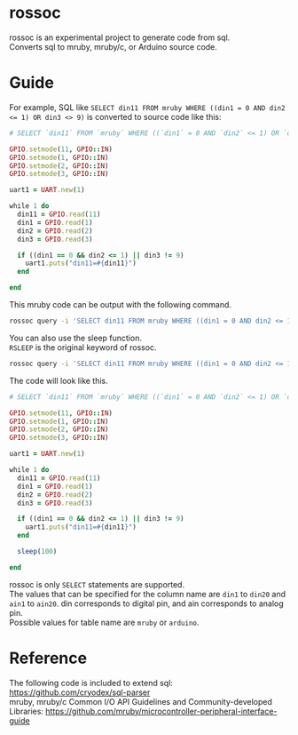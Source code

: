 # rossoc

rossoc is an experimental project to generate code from sql.  
Converts sql to mruby, mruby/c, or Arduino source code.

# Guide

For example, SQL like `SELECT din11 FROM mruby WHERE ((din1 = 0 AND din2 <= 1) OR din3 <> 9)` is converted to source code like this:

```ruby
# SELECT `din11` FROM `mruby` WHERE ((`din1` = 0 AND `din2` <= 1) OR `din3` <> 9)

GPIO.setmode(11, GPIO::IN)
GPIO.setmode(1, GPIO::IN)
GPIO.setmode(2, GPIO::IN)
GPIO.setmode(3, GPIO::IN)

uart1 = UART.new(1)

while 1 do
  din11 = GPIO.read(11)
  din1 = GPIO.read(1)
  din2 = GPIO.read(2)
  din3 = GPIO.read(3)

  if ((din1 == 0 && din2 <= 1) || din3 != 9)
    uart1.puts("din11=#{din11}")
  end

end
```

This mruby code can be output with the following command.

```bash
rossoc query -i 'SELECT din11 FROM mruby WHERE ((din1 = 0 AND din2 <= 1) OR din3 <> 9)' -o test.rb
```

You can also use the sleep function.  
`RSLEEP` is the original keyword of rossoc.

```bash
rossoc query -i 'SELECT din11 FROM mruby WHERE ((din1 = 0 AND din2 <= 1) OR din3 <> 9) RSLEEP 100' -o test.rb
```

The code will look like this.

```ruby
# SELECT `din11` FROM `mruby` WHERE ((`din1` = 0 AND `din2` <= 1) OR `din3` <> 9) RSLEEP 100

GPIO.setmode(11, GPIO::IN)
GPIO.setmode(1, GPIO::IN)
GPIO.setmode(2, GPIO::IN)
GPIO.setmode(3, GPIO::IN)

uart1 = UART.new(1)

while 1 do
  din11 = GPIO.read(11)
  din1 = GPIO.read(1)
  din2 = GPIO.read(2)
  din3 = GPIO.read(3)

  if ((din1 == 0 && din2 <= 1) || din3 != 9)
    uart1.puts("din11=#{din11}")
  end

  sleep(100)

end
```

rossoc is only `SELECT` statements are supported.  
The values ​​that can be specified for the column name are `din1` to `din20` and `ain1` to `ain20`. din corresponds to digital pin, and ain corresponds to analog pin.  
Possible values ​​for table name are `mruby` or `arduino`.

# Reference

The following code is included to extend sql: https://github.com/cryodex/sql-parser  
mruby, mruby/c Common I/O API Guidelines and Community-developed Libraries: https://github.com/mruby/microcontroller-peripheral-interface-guide
